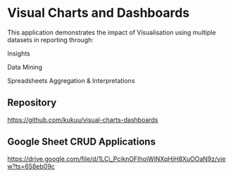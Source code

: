 # Visual Charts and  Dashboards
This application demonstrates the impact of Visualisation using multiple  datasets in reporting through:

Insights

Data Mining

Spreadsheets Aggregation & Interpretations 

## Repository 
https://github.com/kukuu/visual-charts-dashboards

## Google Sheet CRUD Applications 
https://drive.google.com/file/d/1LCi_PciknOFIhoiWiNXqHjH8XuOOaN9z/view?ts=658eb09c



